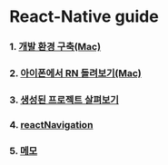 # React-Native guide

### 1. [개발 환경 구축(Mac)](https://github.com/sghaha/RN-guide/blob/main/document/setting.md)

### 2. [아이폰에서 RN 돌려보기(Mac)](https://github.com/sghaha/RN-guide/blob/main/document/iphoneRunning.md)

### 3. [생성된 프로젝트 살펴보기](https://github.com/sghaha/RN-guide/blob/main/document/create.md)

### 4. [reactNavigation](https://github.com/sghaha/RN-guide/blob/main/document/reactNavigation.md)

### 5. [메모](https://github.com/sghaha/RN-guide/blob/main/document/memo.md)

